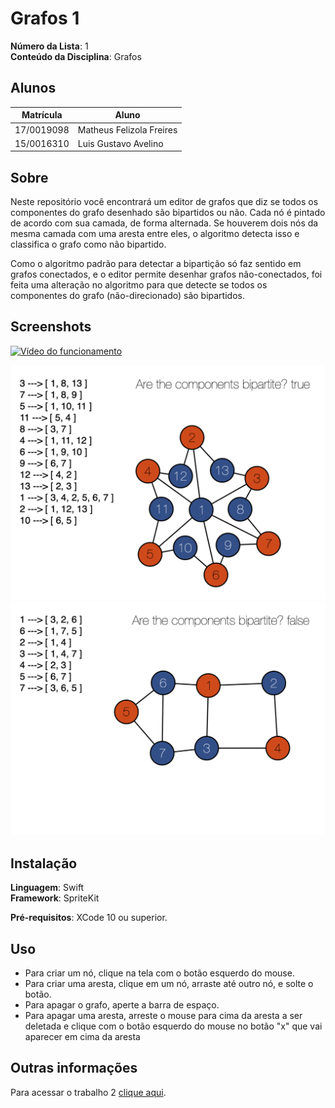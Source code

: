 # Grafos 1

**Número da Lista**: 1<br>
**Conteúdo da Disciplina**: Grafos<br>

## Alunos
|Matrícula | Aluno |
| -- | -- |
| 17/0019098  |  Matheus Felizola Freires |
| 15/0016310  |  Luis Gustavo Avelino |

## Sobre 
Neste repositório você encontrará um editor de grafos que diz se todos os componentes do grafo desenhado são bipartidos ou não. Cada nó é pintado de acordo com sua camada, de forma alternada. Se houverem dois nós da mesma camada com uma aresta entre eles, o algoritmo detecta isso e classifica o grafo como não bipartido.

Como o algoritmo padrão para detectar a bipartição só faz sentido em grafos conectados, e o editor permite desenhar grafos não-conectados, foi feita uma alteração no algoritmo para que detecte se todos os componentes do grafo (não-direcionado) são bipartidos.


## Screenshots

[![Vídeo do funcionamento](https://img.youtube.com/vi/lizohPcGO3A/0.jpg)](https://www.youtube.com/watch?v=lizohPcGO3A)

![Grafo bipartido](Images/Bipartite-true.png)
![Grafo não-bipartido](Images/Bipartite-false.png)

## Instalação 
**Linguagem**: Swift<br>
**Framework**: SpriteKit<br>

**Pré-requisitos**: XCode 10 ou superior.

## Uso
- Para criar um nó, clique na tela com o botão esquerdo do mouse.
- Para criar uma aresta, clique em um nó, arraste até outro nó, e solte o botão.
- Para apagar o grafo, aperte a barra de espaço.
- Para apagar uma aresta, arreste o mouse para cima da aresta a ser deletada e clique com o botão esquerdo do mouse no botão "x" que vai aparecer em cima da aresta

## Outras informações
Para acessar o trabalho 2 [clique aqui](https://github.com/projeto-de-algoritmos/Trabalhos-1-e-2---Grafos---Luis-Gustavo-Avelino-e-Matheus-Felizola/tree/trabalho2).
